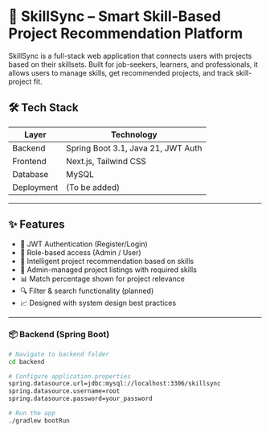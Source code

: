# 🚀 SkillSync – Smart Skill-Based Project Recommendation Platform

SkillSync is a full-stack web application that connects users with projects based on their skillsets. Built for job-seekers, learners, and professionals, it allows users to manage skills, get recommended projects, and track skill-project fit.



## 🛠 Tech Stack

| Layer        | Technology                         |
|--------------|------------------------------------|
| Backend      | Spring Boot 3.1, Java 21, JWT Auth |
| Frontend     | Next.js, Tailwind CSS              |
| Database     | MySQL                              |
| Deployment   | (To be added)                      |

---

## ✨ Features

- 🔐 JWT Authentication (Register/Login)
- 👤 Role-based access (Admin / User)
- 🧠 Intelligent project recommendation based on skills
- 💼 Admin-managed project listings with required skills
- 📊 Match percentage shown for project relevance
- 🔍 Filter & search functionality (planned)
- 📈 Designed with system design best practices

---



### 📦 Backend (Spring Boot)

```bash
# Navigate to backend folder
cd backend

# Configure application.properties
spring.datasource.url=jdbc:mysql://localhost:3306/skillsync
spring.datasource.username=root
spring.datasource.password=your_password

# Run the app
./gradlew bootRun
